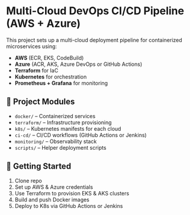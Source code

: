 
# Multi-Cloud DevOps CI/CD Pipeline (AWS + Azure)

This project sets up a multi-cloud deployment pipeline for containerized microservices using:

- **AWS** (ECR, EKS, CodeBuild)
- **Azure** (ACR, AKS, Azure DevOps or GitHub Actions)
- **Terraform** for IaC
- **Kubernetes** for orchestration
- **Prometheus + Grafana** for monitoring

## 🔧 Project Modules

- `docker/` – Containerized services
- `terraform/` – Infrastructure provisioning
- `k8s/` – Kubernetes manifests for each cloud
- `ci-cd/` – CI/CD workflows (GitHub Actions or Jenkins)
- `monitoring/` – Observability stack
- `scripts/` – Helper deployment scripts

## 🚀 Getting Started

1. Clone repo
2. Set up AWS & Azure credentials
3. Use Terraform to provision EKS & AKS clusters
4. Build and push Docker images
5. Deploy to K8s via GitHub Actions or Jenkins
